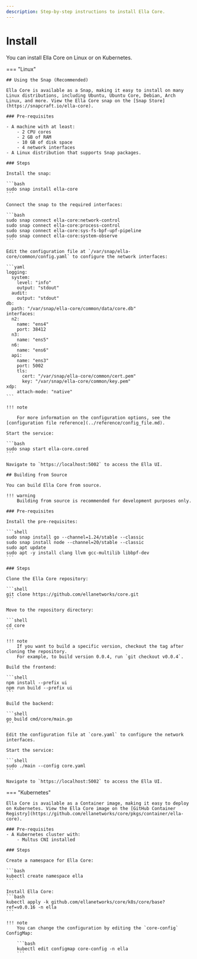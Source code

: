 ```yaml
---
description: Step-by-step instructions to install Ella Core.
---
```


# Install

You can install Ella Core on Linux or on Kubernetes.

=== "Linux"

    ## Using the Snap (Recommended)

    Ella Core is available as a Snap, making it easy to install on many Linux distributions, including Ubuntu, Ubuntu Core, Debian, Arch Linux, and more. View the Ella Core snap on the [Snap Store](https://snapcraft.io/ella-core).

    ### Pre-requisites

    - A machine with at least:
        - 2 CPU cores
        - 2 GB of RAM
        - 10 GB of disk space
        - 4 network interfaces
    - A Linux distribution that supports Snap packages.
  
    ### Steps

    Install the snap:

    ```bash
    sudo snap install ella-core
    ```

    Connect the snap to the required interfaces:

    ```bash
    sudo snap connect ella-core:network-control
    sudo snap connect ella-core:process-control
    sudo snap connect ella-core:sys-fs-bpf-upf-pipeline
    sudo snap connect ella-core:system-observe
    ```

    Edit the configuration file at `/var/snap/ella-core/common/config.yaml` to configure the network interfaces:

    ```yaml
    logging:
      system:
        level: "info"
        output: "stdout"
      audit:
        output: "stdout"
    db:
      path: "/var/snap/ella-core/common/data/core.db"
    interfaces:
      n2:
        name: "ens4"
        port: 38412
      n3: 
        name: "ens5"
      n6:
        name: "ens6"
      api:
        name: "ens3"
        port: 5002
        tls:
          cert: "/var/snap/ella-core/common/cert.pem"
          key: "/var/snap/ella-core/common/key.pem"
    xdp:
        attach-mode: "native"
    ```

    !!! note
        
        For more information on the configuration options, see the [configuration file reference](../reference/config_file.md).

    Start the service:

    ```bash
    sudo snap start ella-core.cored
    ```

    Navigate to `https://localhost:5002` to access the Ella UI.

    ## Building from Source

    You can build Ella Core from source.

    !!! warning
        Building from source is recommended for development purposes only.

    ### Pre-requisites

    Install the pre-requisites:

    ```shell
    sudo snap install go --channel=1.24/stable --classic
    sudo snap install node --channel=20/stable --classic
    sudo apt update
    sudo apt -y install clang llvm gcc-multilib libbpf-dev
    ```

    ### Steps

    Clone the Ella Core repository:

    ```shell
    git clone https://github.com/ellanetworks/core.git
    ```

    Move to the repository directory:

    ```shell
    cd core
    ```

    !!! note
        If you want to build a specific version, checkout the tag after cloning the repository.
        For example, to build version 0.0.4, run `git checkout v0.0.4`.

    Build the frontend:
  
    ```shell
    npm install --prefix ui
    npm run build --prefix ui
    ```

    Build the backend:
  
    ```shell
    go build cmd/core/main.go
    ```

    Edit the configuration file at `core.yaml` to configure the network interfaces.

    Start the service:

    ```shell
    sudo ./main --config core.yaml
    ```

    Navigate to `https://localhost:5002` to access the Ella UI.

=== "Kubernetes"

    Ella Core is available as a Container image, making it easy to deploy on Kubernetes. View the Ella Core image on the [GitHub Container Registry](https://github.com/ellanetworks/core/pkgs/container/ella-core).

    ### Pre-requisites
    - A Kubernetes cluster with:
        - Multus CNI installed

    ### Steps

    Create a namespace for Ella Core:

    ```bash
    kubectl create namespace ella
    ```

    Install Ella Core:
    ```bash
    kubectl apply -k github.com/ellanetworks/core/k8s/core/base?ref=v0.0.16 -n ella
    ```

    !!! note
        You can change the configuration by editing the `core-config` ConfigMap:

        ```bash
        kubectl edit configmap core-config -n ella
        ```
